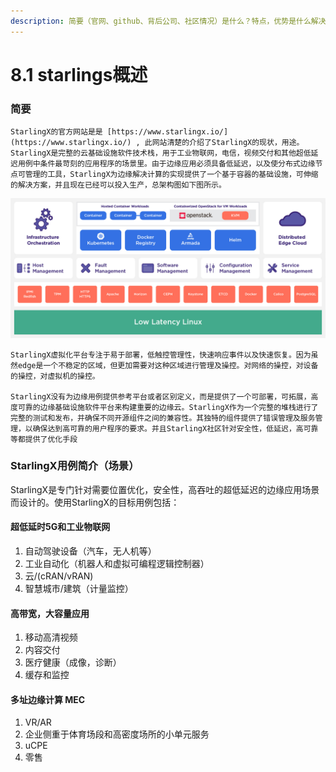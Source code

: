 ```yaml
---
description: 简要（官网、github、背后公司、社区情况）是什么？特点，优势是什么解决了什么问题，能用来做什么，适合场景Starlingx存在问题（属于个人想法）
---
```


# 8.1 starlings概述

### 简要

    StarlingX的官方网站是是 [https://www.starlingx.io/](https://www.starlingx.io/) , 此网站清楚的介绍了StarlingX的现状，用途。StarlingX是完整的云基础设施软件技术栈，用于工业物联网，电信，视频交付和其他超低延迟用例中条件最苛刻的应用程序的场景里。由于边缘应用必须具备低延迟，以及使分布式边缘节点可管理的工具，StarlingX为边缘解决计算的实现提供了一个基于容器的基础设施，可伸缩的解决方案，并且现在已经可以投入生产，总架构图如下图所示。

![StarlingX &#x67B6;&#x6784;&#x56FE;](./image/starlingx_diagram_distributededgecloudnative_v2.jpg)

    StarlingX虚拟化平台专注于易于部署，低触控管理性，快速响应事件以及快速恢复。因为虽然edge是一个不稳定的区域，但更加需要对这种区域进行管理及操控。对网络的操控，对设备的操控，对虚拟机的操控。
    
    StarlingX没有为边缘用例提供参考平台或者区别定义，而是提供了一个可部署，可拓展，高度可靠的边缘基础设施软件平台来构建重要的边缘云。StarlingX作为一个完整的堆栈进行了完整的测试和发布，并确保不同开源组件之间的兼容性。其独特的组件提供了错误管理及服务管理，以确保达到高可靠的用户程序的要求。并且StarlingX社区针对安全性，低延迟，高可靠等都提供了优化手段

### StarlingX用例简介（场景）

StarlingX是专门针对需要位置优化，安全性，高吞吐的超低延迟的边缘应用场景而设计的。使用StarlingX的目标用例包括：

#### 超低延时5G和工业物联网

1. 自动驾驶设备（汽车，无人机等）
2. 工业自动化（机器人和虚拟可编程逻辑控制器）
3. 云/\(cRAN/vRAN\)
4. 智慧城市/建筑（计量监控）

#### 高带宽，大容量应用

1. 移动高清视频
2. 内容交付
3. 医疗健康（成像，诊断）
4. 缓存和监控

#### 多址边缘计算 MEC

1. VR/AR
2. 企业侧重于体育场段和高密度场所的小单元服务
3. uCPE
4. 零售



